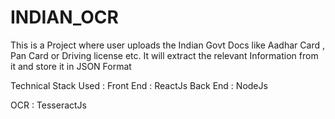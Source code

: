 # INDIAN_OCR
This is a Project where user uploads the Indian Govt Docs like Aadhar Card , Pan Card or Driving license etc. It will extract the relevant Information from it and store it in JSON Format

Technical Stack Used :
Front End : ReactJs
Back  End : NodeJs

OCR : TesseractJs



